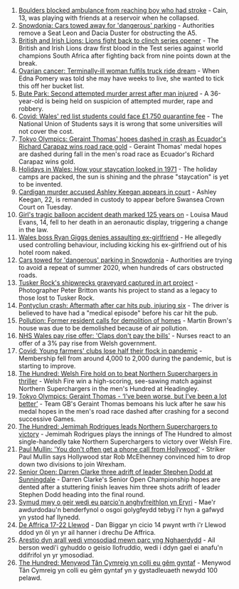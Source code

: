 1. [Boulders blocked ambulance from reaching boy who had stroke](https://www.bbc.co.uk/news/uk-wales-57955017) - Cain, 13, was playing with friends at a reservoir when he collapsed.
2. [Snowdonia: Cars towed away for 'dangerous' parking](https://www.bbc.co.uk/news/uk-wales-57956288) - Authorities remove a Seat Leon and Dacia Duster for obstructing the A5.
3. [British and Irish Lions: Lions fight back to clinch series opener](https://www.bbc.co.uk/sport/rugby-union/57955588) - The British and Irish Lions draw first blood in the Test series against world champions South Africa after fighting back from nine points down at the break.
4. [Ovarian cancer: Terminally-ill woman fulfils truck ride dream](https://www.bbc.co.uk/news/uk-wales-57945259) - When Edna Pomery was told she may have weeks to live, she wanted to tick this off her bucket list.
5. [Bute Park: Second attempted murder arrest after man injured](https://www.bbc.co.uk/news/uk-wales-57956439) - A 36-year-old is being held on suspicion of attempted murder, rape and robbery.
6. [Covid: Wales' red list students could face £1,750 quarantine fee](https://www.bbc.co.uk/news/uk-wales-57929224) - The National Union of Students says it is wrong that some universities will not cover the cost.
7. [Tokyo Olympics: Geraint Thomas' hopes dashed in crash as Ecuador's Richard Carapaz wins road race gold](https://www.bbc.co.uk/sport/olympics/57952349) - Geraint Thomas' medal hopes are dashed during fall in the men's road race as Ecuador's Richard Carapaz wins gold.
8. [Holidays in Wales: How your staycation looked in 1971](https://www.bbc.co.uk/news/uk-wales-57918491) - The holiday camps are packed, the sun is shining and the phrase "staycation" is yet to be invented.
9. [Cardigan murder accused Ashley Keegan appears in court](https://www.bbc.co.uk/news/uk-wales-57956292) - Ashley Keegan, 22, is remanded in custody to appear before Swansea Crown Court on Tuesday.
10. [Girl's tragic balloon accident death marked 125 years on](https://www.bbc.co.uk/news/uk-wales-57932076) - Louisa Maud Evans, 14, fell to her death in an aeronautic display, triggering a change in the law.
11. [Wales boss Ryan Giggs denies assaulting ex-girlfriend](https://www.bbc.co.uk/news/uk-wales-57939707) - He allegedly used controlling behaviour, including kicking his ex-girlfriend out of his hotel room naked.
12. [Cars towed for 'dangerous' parking in Snowdonia](https://www.bbc.co.uk/news/uk-wales-57956443) - Authorities are trying to avoid a repeat of summer 2020, when hundreds of cars obstructed roads.
13. [Tusker Rock's shipwrecks graveyard captured in art project](https://www.bbc.co.uk/news/uk-wales-57918489) - Photographer Peter Britton wants his project to stand as a legacy to those lost to Tusker Rock.
14. [Pontyclun crash: Aftermath after car hits pub, injuring six](https://www.bbc.co.uk/news/uk-wales-57939709) - The driver is believed to have had a "medical episode" before his car hit the pub.
15. [Pollution: Former resident calls for demolition of homes](https://www.bbc.co.uk/news/uk-wales-57941020) - Martin Brown's house was due to be demolished because of air pollution.
16. [NHS Wales pay rise offer: 'Claps don't pay the bills'](https://www.bbc.co.uk/news/uk-wales-57932294) - Nurses react to an offer of a 3% pay rise from Welsh government.
17. [Covid: Young farmers' clubs lose half their flock in pandemic](https://www.bbc.co.uk/news/uk-wales-57923766) - Membership fell from around 4,000 to 2,000 during the pandemic, but is starting to improve.
18. [The Hundred: Welsh Fire hold on to beat Northern Superchargers in thriller](https://www.bbc.co.uk/sport/cricket/57955648) - Welsh Fire win a high-scoring, see-sawing match against Northern Superchargers in the men's Hundred at Headingley.
19. [Tokyo Olympics: Geraint Thomas - ‘I’ve been worse, but I’ve been a lot better’](https://www.bbc.co.uk/sport/av/olympics/57956729) - Team GB's Geraint Thomas bemoans his luck after he saw his medal hopes in the men's road race dashed after crashing for a second successive Games.
20. [The Hundred: Jemimah Rodrigues leads Northern Superchargers to victory](https://www.bbc.co.uk/sport/cricket/57955128) - Jemimah Rodrigues plays the innings of The Hundred to almost single-handedly take Northern Superchargers to victory over Welsh Fire.
21. [Paul Mullin: 'You don't often get a phone call from Hollywood'](https://www.bbc.co.uk/sport/football/57956732) - Striker Paul Mullin says Hollywood star Rob McElhenney convinced him to drop down two divisions to join Wrexham.
22. [Senior Open: Darren Clarke three adrift of leader Stephen Dodd at Sunningdale](https://www.bbc.co.uk/sport/golf/57941157) - Darren Clarke's Senior Open Championship hopes are dented after a stuttering finish leaves him three shots adrift of leader Stephen Dodd heading into the final round.
23. [Symud mwy o geir wedi eu parcio'n anghyfreithlon yn Eryri](https://www.bbc.co.uk/newyddion/57955662) - Mae'r awdurdodau'n benderfynol o osgoi golygfeydd tebyg i'r hyn a gafwyd yn ystod haf llynedd.
24. [De Affrica 17-22 Llewod](https://www.bbc.co.uk/newyddion/57955664) - Dan Biggar yn cicio 14 pwynt wrth i'r Llewod ddod yn ôl yn yr ail hanner i drechu De Affrica.
25. [Arestio dyn arall wedi ymosodiad mewn parc yng Nghaerdydd](https://www.bbc.co.uk/newyddion/57955663) - Ail berson wedi'i gyhuddo o geisio llofruddio, wedi i ddyn gael ei anafu'n ddifrifol yn yr ymosodiad.
26. [The Hundred: Menywod Tân Cymreig yn colli eu gêm gyntaf](https://www.bbc.co.uk/newyddion/57955665) - Menywod Tân Cymreig yn colli eu gêm gyntaf yn y gystadleuaeth newydd 100 pelawd.
